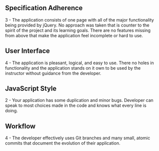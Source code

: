 ## Specification Adherence
3 - The application consists of one page with all of the major functionality being provided by jQuery. No approach was taken that is counter to the spirit of the project and its learning goals. There are no features missing from above that make the application feel incomplete or hard to use.


## User Interface
4 - The application is pleasant, logical, and easy to use. There no holes in functionality and the application stands on it own to be used by the instructor without guidance from the developer.

## JavaScript Style
2 - Your application has some duplication and minor bugs. Developer can speak to most choices made in the code and knows what every line is doing.


## Workflow
4 - The developer effectively uses Git branches and many small, atomic commits that document the evolution of their application.
